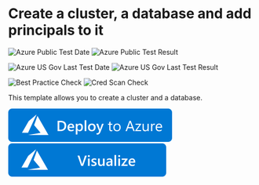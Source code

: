 # Create a cluster, a database and add principals to it

![Azure Public Test Date](https://azurequickstartsservice.blob.core.windows.net/badges/101-kusto-cluster-database/PublicLastTestDate.svg)
![Azure Public Test Result](https://azurequickstartsservice.blob.core.windows.net/badges/101-kusto-cluster-database/PublicDeployment.svg)

![Azure US Gov Last Test Date](https://azurequickstartsservice.blob.core.windows.net/badges/101-kusto-cluster-database/FairfaxLastTestDate.svg)
![Azure US Gov Last Test Result](https://azurequickstartsservice.blob.core.windows.net/badges/101-kusto-cluster-database/FairfaxDeployment.svg)

![Best Practice Check](https://azurequickstartsservice.blob.core.windows.net/badges/101-kusto-cluster-database/BestPracticeResult.svg)
![Cred Scan Check](https://azurequickstartsservice.blob.core.windows.net/badges/101-kusto-cluster-database/CredScanResult.svg)

This template allows you to create a cluster and a database.

[![Deploy To Azure](https://raw.githubusercontent.com/Azure/azure-quickstart-templates/master/1-CONTRIBUTION-GUIDE/images/deploytoazure.svg?sanitize=true)]("https://portal.azure.com/#create/Microsoft.Template/uri/https%3A%2F%2Fraw.githubusercontent.com%2FAzure%2Fazure-quickstart-templates%2Fmaster%2F101-kusto-cluster-database%2Fazuredeploy.json")  [![Visualize](https://raw.githubusercontent.com/Azure/azure-quickstart-templates/master/1-CONTRIBUTION-GUIDE/images/visualizebutton.svg?sanitize=true)]("http://armviz.io/#/?load=https%3A%2F%2Fraw.githubusercontent.com%2FAzure%2Fazure-quickstart-templates%2Fmaster%2F101-kusto-cluster-database%2Fazuredeploy.json")





